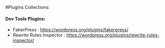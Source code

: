 #Plugins Collections:


#### Dev Tools Plugins:

- FakerPress : https://wordpress.org/plugins/fakerpress/
- Rewrite Rules Inspector : https://wordpress.org/plugins/rewrite-rules-inspector/